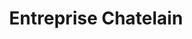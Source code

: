 ---
title: "Entreprise Chatelain"
url: /saint-silvain-bas-le-roc/entreprise-chatelain/
shop: Fahrrad
---